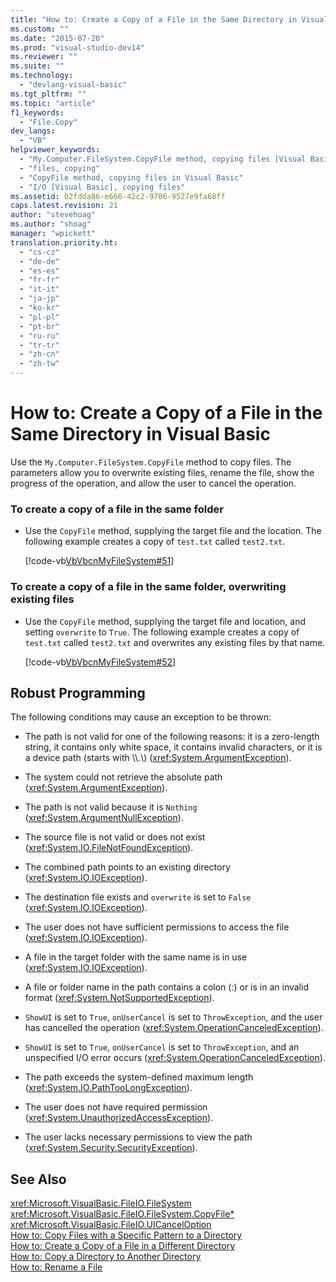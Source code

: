 ```yaml
---
title: "How to: Create a Copy of a File in the Same Directory in Visual Basic | Microsoft Docs"
ms.custom: ""
ms.date: "2015-07-20"
ms.prod: "visual-studio-dev14"
ms.reviewer: ""
ms.suite: ""
ms.technology: 
  - "devlang-visual-basic"
ms.tgt_pltfrm: ""
ms.topic: "article"
f1_keywords: 
  - "File.Copy"
dev_langs: 
  - "VB"
helpviewer_keywords: 
  - "My.Computer.FileSystem.CopyFile method, copying files [Visual Basic]"
  - "files, copying"
  - "CopyFile method, copying files in Visual Basic"
  - "I/O [Visual Basic], copying files"
ms.assetid: b2fdda86-e666-42c2-9706-9527e9fa68ff
caps.latest.revision: 21
author: "stevehoag"
ms.author: "shoag"
manager: "wpickett"
translation.priority.ht: 
  - "cs-cz"
  - "de-de"
  - "es-es"
  - "fr-fr"
  - "it-it"
  - "ja-jp"
  - "ko-kr"
  - "pl-pl"
  - "pt-br"
  - "ru-ru"
  - "tr-tr"
  - "zh-cn"
  - "zh-tw"
---
```

# How to: Create a Copy of a File in the Same Directory in Visual Basic
Use the `My.Computer.FileSystem.CopyFile` method to copy files. The parameters allow you to overwrite existing files, rename the file, show the progress of the operation, and allow the user to cancel the operation.  
  
### To create a copy of a file in the same folder  
  
-   Use the `CopyFile` method, supplying the target file and the location. The following example creates a copy of `test.txt` called `test2.txt`.  
  
     [!code-vb[VbVbcnMyFileSystem#51](../../../../visual-basic/developing-apps/programming/drives-directories-files/codesnippet/VisualBasic/how-to-create-a-copy-of-a-file-in-the-same-directory_1.vb)]  
  
### To create a copy of a file in the same folder, overwriting existing files  
  
-   Use the `CopyFile` method, supplying the target file and location, and setting `overwrite` to `True`. The following example creates a copy of `test.txt` called `test2.txt` and overwrites any existing files by that name.  
  
     [!code-vb[VbVbcnMyFileSystem#52](../../../../visual-basic/developing-apps/programming/drives-directories-files/codesnippet/VisualBasic/how-to-create-a-copy-of-a-file-in-the-same-directory_2.vb)]  
  
## Robust Programming  
 The following conditions may cause an exception to be thrown:  
  
-   The path is not valid for one of the following reasons: it is a zero-length string, it contains only white space, it contains invalid characters, or it is a device path (starts with \\\\.\\) (<xref:System.ArgumentException>).  
  
-   The system could not retrieve the absolute path (<xref:System.ArgumentException>).  
  
-   The path is not valid because it is `Nothing` (<xref:System.ArgumentNullException>).  
  
-   The source file is not valid or does not exist (<xref:System.IO.FileNotFoundException>).  
  
-   The combined path points to an existing directory (<xref:System.IO.IOException>).  
  
-   The destination file exists and `overwrite` is set to `False` (<xref:System.IO.IOException>).  
  
-   The user does not have sufficient permissions to access the file (<xref:System.IO.IOException>).  
  
-   A file in the target folder with the same name is in use (<xref:System.IO.IOException>).  
  
-   A file or folder name in the path contains a colon (:) or is in an invalid format (<xref:System.NotSupportedException>).  
  
-   `ShowUI` is set to `True`, `onUserCancel` is set to `ThrowException`, and the user has cancelled the operation (<xref:System.OperationCanceledException>).  
  
-   `ShowUI` is set to `True`, `onUserCancel` is set to `ThrowException`, and an unspecified I/O error occurs (<xref:System.OperationCanceledException>).  
  
-   The path exceeds the system-defined maximum length (<xref:System.IO.PathTooLongException>).  
  
-   The user does not have required permission (<xref:System.UnauthorizedAccessException>).  
  
-   The user lacks necessary permissions to view the path (<xref:System.Security.SecurityException>).  
  
## See Also  
 <xref:Microsoft.VisualBasic.FileIO.FileSystem>   
 <xref:Microsoft.VisualBasic.FileIO.FileSystem.CopyFile*>   
 <xref:Microsoft.VisualBasic.FileIO.UICancelOption>   
 [How to: Copy Files with a Specific Pattern to a Directory](../../../../visual-basic/developing-apps/programming/drives-directories-files/how-to-copy-files-with-a-specific-pattern-to-a-directory.md)   
 [How to: Create a Copy of a File in a Different Directory](../../../../visual-basic/developing-apps/programming/drives-directories-files/how-to-create-a-copy-of-a-file-in-a-different-directory.md)   
 [How to: Copy a Directory to Another Directory](../../../../visual-basic/developing-apps/programming/drives-directories-files/how-to-copy-a-directory-to-another-directory.md)   
 [How to: Rename a File](../../../../visual-basic/developing-apps/programming/drives-directories-files/how-to-rename-a-file.md)